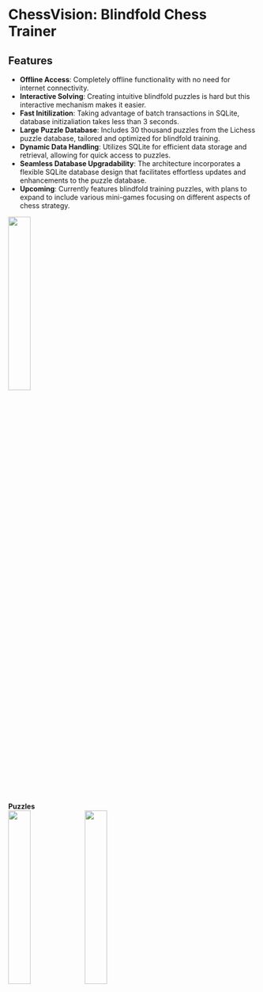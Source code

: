 # ChessVision: Blindfold Chess Trainer

## Features
- **Offline Access**: Completely offline functionality with no need for internet connectivity.
- **Interactive Solving**: Creating intuitive blindfold puzzles is hard but this interactive mechanism makes it easier.
- **Fast Initilization**: Taking advantage of batch transactions in SQLite, database initizaliation takes less than 3 seconds.
- **Large Puzzle Database**: Includes 30 thousand puzzles from the Lichess puzzle database, tailored and optimized for blindfold training.
- **Dynamic Data Handling**: Utilizes SQLite for efficient data storage and retrieval, allowing for quick access to puzzles.
- **Seamless Database Upgradability**: The architecture incorporates a flexible SQLite database design that facilitates effortless updates and enhancements to the puzzle database.
- **Upcoming**: Currently features blindfold training puzzles, with plans to expand to include various mini-games focusing on different aspects of chess strategy.

<img src="https://github.com/dancingmadman2/chess_vision/assets/88443368/33f94c25-fc4f-418c-bbb7-c831f41938dc" width=30% height=30%> <br>

**Puzzles**
<br>
<img src="https://github.com/dancingmadman2/chess_vision/assets/88443368/46952ef7-6d4a-4e81-92a5-72e100442c18" width=30% height=30%>
<img src="https://github.com/dancingmadman2/chess_vision/assets/88443368/c0c29d96-88ce-40fe-8cef-7c59470c7d23" width=30% height=30%>






